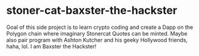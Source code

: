 # stoner-cat-baxster-the-hackster
Goal of this side project is to learn crypto coding and create a Dapp on the Polygon chain where imaginary Stonercat Quotes can be minted. Maybe also pair program with Ashton Kutcher and his geeky Hollywood friends, haha, lol. I am Baxster the Hackster!
